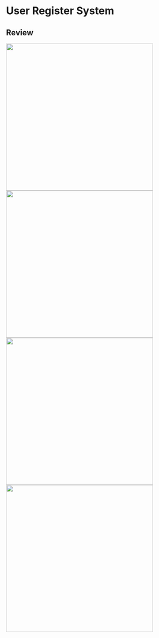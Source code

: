 <h1>User Register System</h1>
<h2>Review</h2>
<img src="https://i.postimg.cc/HsfP6khp/SignUp.png" width="400"/>
<img src="https://i.postimg.cc/Nf9QyLXY/LogIn.png" width="400"/>
<img src="https://i.postimg.cc/pLQb8jLN/Dash-Board.png" width="400"/>
<img src="https://i.postimg.cc/vBNpML3n/User-Config.png" width="400"/>
<h3></h3>
<h4></h4>
<h5></h5>
<h6></h6>
